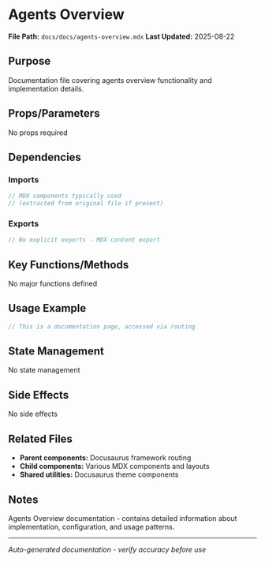 # Agents Overview

**File Path:** `docs/docs/agents-overview.mdx`
**Last Updated:** 2025-08-22

## Purpose
Documentation file covering agents overview functionality and implementation details.

## Props/Parameters
No props required

## Dependencies

### Imports
```javascript
// MDX components typically used
// (extracted from original file if present)
```

### Exports
```javascript
// No explicit exports - MDX content export
```

## Key Functions/Methods
No major functions defined

## Usage Example
```javascript
// This is a documentation page, accessed via routing
```

## State Management
No state management

## Side Effects
No side effects

## Related Files
- **Parent components:** Docusaurus framework routing
- **Child components:** Various MDX components and layouts
- **Shared utilities:** Docusaurus theme components

## Notes
Agents Overview documentation - contains detailed information about implementation, configuration, and usage patterns.

---
*Auto-generated documentation - verify accuracy before use*